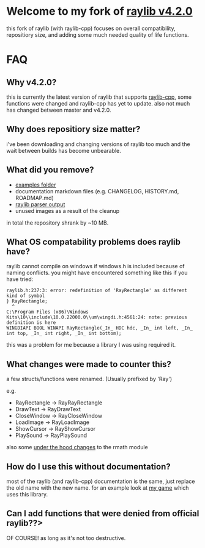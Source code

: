 # Welcome to my fork of [raylib v4.2.0](https://github.com/raysan5/raylib/releases/tag/4.2.0)
this fork of raylib (with raylib-cpp) focuses on overall compatibility, repositiory size, and adding some much needed quality of life functions.

# FAQ
## Why v4.2.0?
this is currently the latest version of raylib that supports [raylib-cpp](https://github.com/RobLoach/raylib-cpp), 
some functions were changed and raylib-cpp has yet to update. also not much has changed between master and v4.2.0.

## Why does repositiory size matter?
i've been downloading and changing versions of raylib too much and the wait between builds has become unbearable.

## What did you remove?
- [examples folder](https://github.com/raysan5/raylib/tree/master/examples)
- documentation markdown files (e.g. CHANGELOG, HISTORY.md, ROADMAP.md)
- [raylib parser output](https://github.com/raysan5/raylib/tree/master/parser/output)
- unused images as a result of the cleanup

in total the repository shrank by ~10 MB.

## What OS compatability problems does raylib have?
raylib cannot compile on windows if windows.h is included because of naming conflicts. you might have encountered something like this if you have tried:

```
raylib.h:237:3: error: redefinition of 'RayRectangle' as different kind of symbol
} RayRectangle;
  ^
C:\Program Files (x86)\Windows Kits\10\\include\10.0.22000.0\\um\wingdi.h:4561:24: note: previous definition is here
WINGDIAPI BOOL WINAPI RayRectangle(_In_ HDC hdc, _In_ int left, _In_ int top, _In_ int right, _In_ int bottom);
```

this was a problem for me because a library I was using required it.

## What changes were made to counter this?
a few structs/functions were renamed. (Usually prefixed by 'Ray')

e.g.
- RayRectangle -> RayRayRectangle
- DrawText -> RayDrawText
- CloseWindow -> RayCloseWindow
- LoadImage -> RayLoadImage
- ShowCursor -> RayShowCursor
- PlaySound -> RayPlaySound

also some [under the hood changes](https://github.com/raysan5/raylib/issues/1217#issuecomment-1219728255) to the rmath module

## How do I use this without documentation?
most of the raylib (and raylib-cpp) documentation is the same, just replace the old name with the new name.
for an example look at [my game](https://github.com/mgurga/quadrabeat) which uses this library.

## Can I add functions that were denied from official raylib??>
OF COURSE! as long as it's not too destructive.